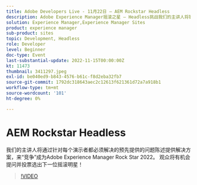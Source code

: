 ```yaml
---
title: Adobe Developers Live - 11月22日 — AEM Rockstar Headless
description: Adobe Experience Manager摇滚之星 — Headless挑战我们的主讲人将针对每个人必须解决的问题陈述提供解决方案，从而“竞争”成为Adobe Experience Manager摇滚之星2022。 观众将有机会提问并投票选出下一位摇滚明星！
solution: Experience Manager,Experience Manager Sites
product: experience manager
sub-product: sites
topic: Development, Headless
role: Developer
level: Beginner
doc-type: Event
last-substantial-update: 2022-11-15T00:00:00Z
kt: 11473
thumbnail: 3411297.jpeg
exl-id: be040ed9-b843-4576-b61c-f8d2eba32fb7
source-git-commit: 1792dc318643aec2c12613f621361d72a7a918b1
workflow-type: tm+mt
source-wordcount: '101'
ht-degree: 0%

---
```


# AEM Rockstar Headless

我们的主讲人将通过针对每个演示者都必须解决的预先提供的问题陈述提供解决方案，来“竞争”成为Adobe Experience Manager Rock Star 2022。 观众将有机会提问并投票选出下一位摇滚明星！

>[!VIDEO](https://video.tv.adobe.com/v/3411297/?quality=12&learn=on)
